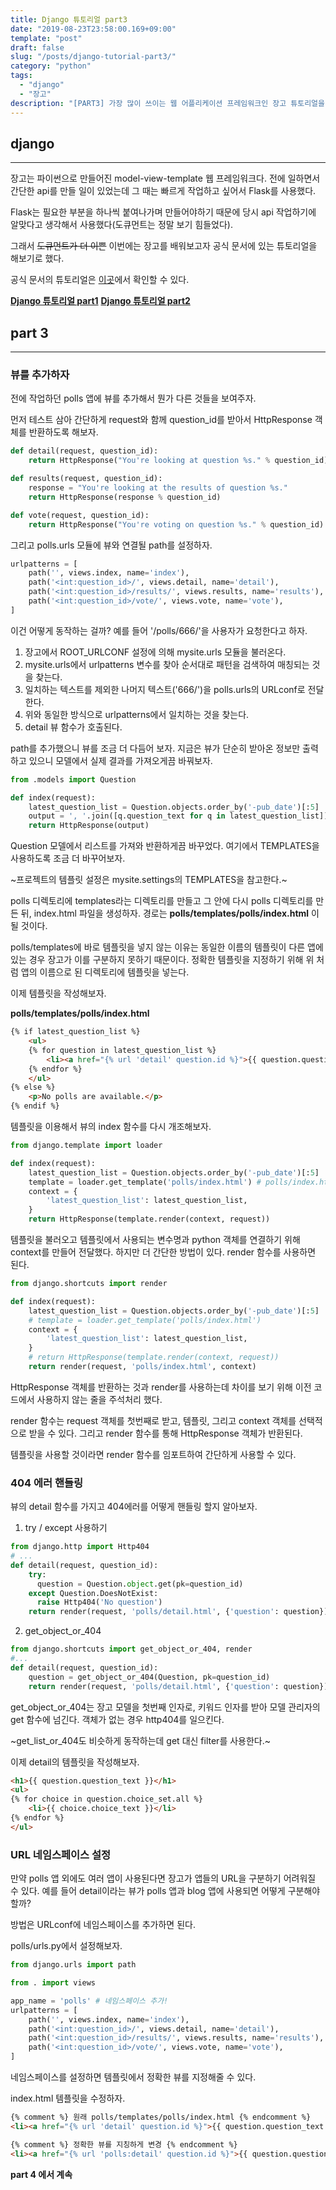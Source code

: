 ```yaml
---
title: Django 튜토리얼 part3 
date: "2019-08-23T23:58:00.169+09:00"
template: "post"
draft: false
slug: "/posts/django-tutorial-part3/"
category: "python"
tags:
  - "django"
  - "장고"
description: "[PART3] 가장 많이 쓰이는 웹 어플리케이션 프레임워크인 장고 튜토리얼을 해보자"
---
```



## django
---
장고는 파이썬으로 만들어진 model-view-template 웹 프레임워크다. 전에 일하면서 간단한 api를 만들 일이 있었는데 그 때는 빠르게 작업하고 싶어서 Flask를 사용했다.

Flask는 필요한 부분을 하나씩 붙여나가며 만들어야하기 때문에 당시 api 작업하기에 알맞다고 생각해서 사용했다(도큐먼트는 정말 보기 힘들었다).

그래서 ~~도큐먼트가 더 이쁜~~ 이번에는 장고를 배워보고자 공식 문서에 있는 튜토리얼을 해보기로 했다.

공식 문서의 튜토리얼은 [이곳](https://docs.djangoproject.com/ko/2.2/intro/tutorial01/)에서 확인할 수 있다.

[**Django 튜토리얼 part1**](https://saturnkim.dev/posts/django-tutorial-part1/)
[**Django 튜토리얼 part2**](https://saturnkim.dev/posts/django-tutorial-part2/)

## part 3
---

### 뷰를 추가하자

전에 작업하던 polls 앱에 뷰를 추가해서 뭔가 다른 것들을 보여주자.

먼저 테스트 삼아 간단하게 request와 함께 question_id를 받아서 HttpResponse 객체를 반환하도록 해보자.

```python
def detail(request, question_id):
    return HttpResponse("You're looking at question %s." % question_id)

def results(request, question_id):
    response = "You're looking at the results of question %s."
    return HttpResponse(response % question_id)

def vote(request, question_id):
    return HttpResponse("You're voting on question %s." % question_id)
```

그리고 polls.urls 모듈에 뷰와 연결될 path를 설정하자.

```python
urlpatterns = [
    path('', views.index, name='index'),
    path('<int:question_id>/', views.detail, name='detail'),
    path('<int:question_id>/results/', views.results, name='results'),
    path('<int:question_id>/vote/', views.vote, name='vote'),
]
```

이건 어떻게 동작하는 걸까?
예를 들어 '/polls/666/'을 사용자가 요청한다고 하자. 
1. 장고에서 ROOT_URLCONF 설정에 의해 mysite.urls 모듈을 불러온다.
2. mysite.urls에서 urlpatterns 변수를 찾아 순서대로 패턴을 검색하여 매칭되는 것을 찾는다.
3. 일치하는 텍스트를 제외한 나머지 텍스트('666/')을 polls.urls의 URLconf로 전달한다.
4. 위와 동일한 방식으로 urlpatterns에서 일치하는 것을 찾는다.
5. detail 뷰 함수가 호출된다.

path를 추가했으니 뷰를 조금 더 다듬어 보자.
지금은 뷰가 단순히 받아온 정보만 출력하고 있으니 모델에서 실제 결과를 가져오게끔 바꿔보자.

```python
from .models import Question

def index(request):
    latest_question_list = Question.objects.order_by('-pub_date')[:5]
    output = ', '.join([q.question_text for q in latest_question_list])
    return HttpResponse(output)
```

Question 모델에서 리스트를 가져와 반환하게끔 바꾸었다.
여기에서 TEMPLATES을 사용하도록 조금 더 바꾸어보자.

~프로젝트의 템플릿 설정은 mysite.settings의 TEMPLATES을 참고한다.~

polls 디렉토리에 templates라는 디렉토리를 만들고 그 안에 다시 polls 디렉토리를 만든 뒤, index.html 파일을 생성하자.
경로는 **polls/templates/polls/index.html** 이 될 것이다.

polls/templates에 바로 템플릿을 넣지 않는 이유는 동일한 이름의 템플릿이 다른 앱에 있는 경우 장고가 이를 구분하지 못하기 때문이다. 정확한 템플릿을 지정하기 위해 위 처럼 앱의 이름으로 된 디렉토리에 템플릿을 넣는다.

이제 템플릿을 작성해보자.

**polls/templates/polls/index.html**
```html
{% if latest_question_list %}
    <ul>
    {% for question in latest_question_list %}
        <li><a href="{% url 'detail' question.id %}">{{ question.question_text }}</a></li>
    {% endfor %}
    </ul>
{% else %}
    <p>No polls are available.</p>
{% endif %}
```

템플릿을 이용해서 뷰의 index 함수를 다시 개조해보자.

```python
from django.template import loader

def index(request):
    latest_question_list = Question.objects.order_by('-pub_date')[:5]
    template = loader.get_template('polls/index.html') # polls/index.html 템플릿을 불러온다
    context = {
        'latest_question_list': latest_question_list,
    }
    return HttpResponse(template.render(context, request))
```

템플릿을 불러오고 템플릿에서 사용되는 변수명과 python 객체를 연결하기 위해 context를 만들어 전달했다. 하지만 더 간단한 방법이 있다.
render 함수를 사용하면 된다.

```python
from django.shortcuts import render

def index(request):
    latest_question_list = Question.objects.order_by('-pub_date')[:5]
    # template = loader.get_template('polls/index.html')
    context = {
        'latest_question_list': latest_question_list,
    }
    # return HttpResponse(template.render(context, request))
    return render(request, 'polls/index.html', context)
```

HttpResponse 객체를 반환하는 것과 render를 사용하는데 차이를 보기 위해 이전 코드에서 사용하지 않는 줄을 주석처리 했다.

render 함수는 request 객체를 첫번째로 받고, 템플릿, 그리고 context 객체를 선택적으로 받을 수 있다. 그리고 render 함수를 통해 HttpResponse 객체가 반환된다.

템플릿을 사용할 것이라면 render 함수를 임포트하여 간단하게 사용할 수 있다.

### 404 에러 핸들링

뷰의 detail 함수를 가지고 404에러를 어떻게 핸들링 할지 알아보자.

1. try / except 사용하기

```python
from django.http import Http404
# ...
def detail(request, question_id):
    try:
      question = Question.object.get(pk=question_id)
    except Question.DoesNotExist:
      raise Http404('No question')
    return render(request, 'polls/detail.html', {'question': question})
```

2. get_object_or_404
```python
from django.shortcuts import get_object_or_404, render
#...
def detail(request, question_id):
    question = get_object_or_404(Question, pk=question_id)
    return render(request, 'polls/detail.html', {'question': question})
```
get_object_or_404는 장고 모델을 첫번째 인자로, 키워드 인자를 받아 모델 관리자의 get 함수에 넘긴다. 객체가 없는 경우 http404를 일으킨다.

~get_list_or_404도 비슷하게 동작하는데 get 대신 filter를 사용한다.~


이제 detail의 템플릿을 작성해보자.

```html
<h1>{{ question.question_text }}</h1>
<ul>
{% for choice in question.choice_set.all %}
    <li>{{ choice.choice_text }}</li>
{% endfor %}
</ul>
```

### URL 네임스페이스 설정

만약 polls 앱 외에도 여러 앱이 사용된다면 장고가 앱들의 URL을 구분하기 어려워질 수 있다. 예를 들어 detail이라는 뷰가 polls 앱과 blog 앱에 사용되면 어떻게 구분해야 할까?

방법은 URLconf에 네임스페이스를 추가하면 된다.

polls/urls.py에서 설정해보자.

```python
from django.urls import path

from . import views

app_name = 'polls' # 네임스페이스 추가!
urlpatterns = [
    path('', views.index, name='index'),
    path('<int:question_id>/', views.detail, name='detail'),
    path('<int:question_id>/results/', views.results, name='results'),
    path('<int:question_id>/vote/', views.vote, name='vote'),
]
```

네임스페이스를 설정하면 템플릿에서 정확한 뷰를 지정해줄 수 있다.

index.html 템플릿을 수정하자.

```html
{% comment %} 원래 polls/templates/polls/index.html {% endcomment %}
<li><a href="{% url 'detail' question.id %}">{{ question.question_text }}</a></li>

{% comment %} 정확한 뷰를 지칭하게 변경 {% endcomment %}
<li><a href="{% url 'polls:detail' question.id %}">{{ question.question_text }}</a></li>
```


**part 4 에서 계속**
